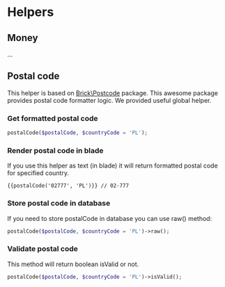 # Helpers

## Money

...



## Postal code

This helper is based on [Brick\Postcode](https://github.com/brick/postcode) package.
This awesome package provides postal code formatter logic. We provided useful global helper.

### Get formatted postal code
```php
postalCode($postalCode, $countryCode = 'PL');
```

### Render postal code in blade
If you use this helper as text (in blade) it will return formatted postal code for specified country. 
```bladehtml
{{postalCode('02777', 'PL')}} // 02-777
```

### Store postal code in database
If you need to store postalCode in database you can use raw() method:
```php
postalCode($postalCode, $countryCode = 'PL')->raw();
```

### Validate postal code
This method will return boolean isValid or not.
```php
postalCode($postalCode, $countryCode = 'PL')->isValid();
```
